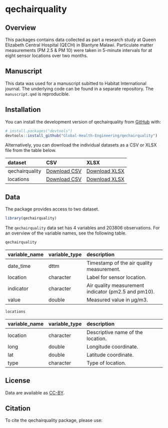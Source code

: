 
<!-- README.md is generated from README.Rmd. Please edit that file -->

# qechairquality

<!-- badges: start -->
<!-- badges: end -->

## Overview

This packages contains data collected as part a research study at Queen
Elizabeth Central Hospital (QECH) in Blantyre Malawi. Particulate matter
measurements (PM 2.5 & PM 10) were taken in 5-minute intervals for at
eight sensor locations over two months.

## Manuscript

This data was used for a manuscript subitted to Habitat International
journal. The underlying code can be found in a separate repository. The
`manuscript.qmd` is reproducible.

## Installation

You can install the development version of qechairquality from
[GitHub](https://github.com/) with:

``` r
# install.packages("devtools")
devtools::install_github("Global-Health-Engineering/qechairquality")
```

Alternatively, you can download the individual datasets as a CSV or XLSX
file from the table below.

| dataset        | CSV                                                                                                                  | XLSX                                                                                                                   |
|:---------------|:---------------------------------------------------------------------------------------------------------------------|:-----------------------------------------------------------------------------------------------------------------------|
| qechairquality | [Download CSV](https://github.com/Global-Health-Engineering/qechairquality/raw/main/inst/extdata/qechairquality.csv) | [Download XLSX](https://github.com/Global-Health-Engineering/qechairquality/raw/main/inst/extdata/qechairquality.xlsx) |
| locations      | [Download CSV](https://github.com/Global-Health-Engineering/qechairquality/raw/main/inst/extdata/locations.csv)      | [Download XLSX](https://github.com/Global-Health-Engineering/qechairquality/raw/main/inst/extdata/locations.xlsx)      |

## Data

The package provides access to two dataset.

``` r
library(qechairquality)
```

The `qechairquality` data set has 4 variables and 203806 observations.
For an overview of the variable names, see the following table.

``` r
qechairquality
```

| variable_name | variable_type | description                                         |
|:--------------|:--------------|:----------------------------------------------------|
| date_time     | dttm          | Timestamp of the air quality measurement.           |
| location      | character     | Label for sensor location.                          |
| indicator     | character     | Air quality measurement indicator (pm2.5 and pm10). |
| value         | double        | Measured value in µg/m3.                            |

``` r
locations
```

| variable_name | variable_type | description                       |
|:--------------|:--------------|:----------------------------------|
| location      | character     | Descriptive name of the location. |
| long          | double        | Longitude coordinate.             |
| lat           | double        | Latitude coordinate.              |
| type          | character     | Type of location.                 |

## License

Data are available as
[CC-BY](https://github.com/Global-Health-Engineering/qechairquality/blob/main/LICENSE.md).

## Citation

To cite the qechairquality package, please use:
